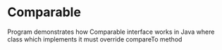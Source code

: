 # Comparable
Program demonstrates how Comparable interface works in Java where class which implements it must override compareTo method
